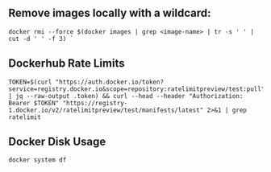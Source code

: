 ## Remove images locally with a wildcard:

```
docker rmi --force $(docker images | grep <image-name> | tr -s ' ' | cut -d ' ' -f 3) `
```

## Dockerhub Rate Limits

```
TOKEN=$(curl "https://auth.docker.io/token?service=registry.docker.io&scope=repository:ratelimitpreview/test:pull" | jq --raw-output .token) && curl --head --header "Authorization: Bearer $TOKEN" "https://registry-1.docker.io/v2/ratelimitpreview/test/manifests/latest" 2>&1 | grep ratelimit
```

## Docker Disk Usage

```
docker system df
```


